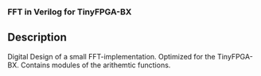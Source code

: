 ### FFT in Verilog for TinyFPGA-BX

## Description

Digital Design of a small FFT-implementation. Optimized for the TinyFPGA-BX. Contains modules of the arithemtic functions. 